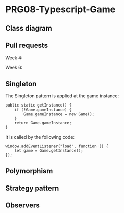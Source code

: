 # PRG08-Typescript-Game

## Class diagram

## Pull requests
Week 4:

Week 6: 
## Singleton
The Singleton pattern is applied at the game instance:

```
public static getInstance() {
    if (!Game.gameInstance) {
        Game.gameInstance = new Game();
    }
    return Game.gameInstance;
}
```
It is called by the following code:
```
window.addEventListener("load", function () {
    let game = Game.getInstance();
});
```
## Polymorphism

## Strategy pattern

## Observers
